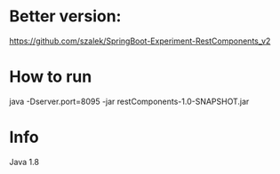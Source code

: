 # Better version: 

https://github.com/szalek/SpringBoot-Experiment-RestComponents_v2

# How to run

java -Dserver.port=8095 -jar restComponents-1.0-SNAPSHOT.jar 

# Info
Java 1.8
